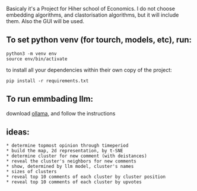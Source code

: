 Basicaly it's a Project for Hiher school of Economics.
I do not choose embedding algorithms, and clastorisation algorithms, but it will include them. Also the GUI will be used.

## To set python venv (for tourch, models, etc), run:
```
python3 -m venv env
source env/bin/activate
```

to install all your dependencies within their own copy of the project:
``` 
pip install -r requirements.txt
```
## To run emmbading llm:
download [ollama](https://ollama.com/download/mac), and follow the instructions

## ideas:
    * determine topmost opinion through timeperiod
    * build the map, 2d representation, by t-SNE
    * determine cluster for new comment (with deistances)
    * reveal the cluster's neighbors for new comments
    * show, determined by llm model, cluster's names
    * sizes of clusters
    * reveal top 10 comments of each cluster by cluster position
    * reveal top 10 comments of each cluster by upvotes